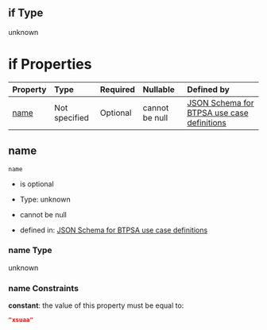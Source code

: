 ## if Type

unknown

# if Properties

| Property      | Type          | Required | Nullable       | Defined by                                                                                                                                                                                                          |
| :------------ | :------------ | :------- | :------------- | :------------------------------------------------------------------------------------------------------------------------------------------------------------------------------------------------------------------ |
| [name](#name) | Not specified | Optional | cannot be null | [JSON Schema for BTPSA use case definitions](btpsa-usecase-properties-services-items-allof-1-then-allof-119-if-properties-name.md "undefined#/properties/services/items/allOf/1/then/allOf/119/if/properties/name") |

## name



`name`

*   is optional

*   Type: unknown

*   cannot be null

*   defined in: [JSON Schema for BTPSA use case definitions](btpsa-usecase-properties-services-items-allof-1-then-allof-119-if-properties-name.md "undefined#/properties/services/items/allOf/1/then/allOf/119/if/properties/name")

### name Type

unknown

### name Constraints

**constant**: the value of this property must be equal to:

```json
"xsuaa"
```

